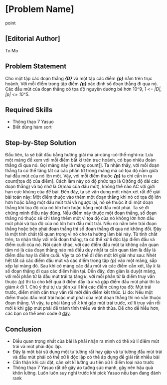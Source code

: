 # [Problem Name] 
point

## [Editorial Author]
To Mo

## Problem Statement
Cho một tập các đoạn thẳng **_{D}_** và một tập các điểm **_{p}_** nằm trên trục hoành.  Với mỗi điểm trong tập điểm **_{p}_** xác định số đoạn thẳng đi qua nó.
Các đầu mút của đoạn thẳng có tọa độ nguyên dương bé hơn 10^9, _1 <= |D|, |p| <= 10^5_.

## Required Skills
- Thông thạo 7 Yasuo
- Biết dùng hàm sort 

## Step-by-Step Solution
Đầu tiên, ta sẽ bắt đầu bằng hướng giải mà ai-cũng-có-thể-nghĩ-ra: Lưu một mảng để xem với mỗi điểm bất kì trên trục hoành, có bao nhiêu đoàn thẳng đi qua nó. Gọi mảng này là mảng count[].  Ta nhận thấy, với mỗi đoạn thẳng ta có thể tăng tất cả các phần tử trong mảng mà có tọa độ nằm giữa hai đầu mút của nó lên một.  Vậy, với mỗi điểm thuộc **_{p}_** ta chỉ cần in ra count[tọa độ của điểm].  Cách làm này có độ phức tạp là O(tổng độ dài các đoạn thẳng) và bộ nhớ là O(max của đầu mút), không thể nào AC với giới hạn cực khủng của đề bài.  Đến đây, ta sẽ vận dụng một nhận xét rất để giải bài toán này: Một điểm thuộc vào thêm một đoạn thẳng khi nó có tọa độ lớn hơn hoặc bằng một đầu mút trái và ngược lại, nó sẽ thuộc ít đi một đoạn thẳng khi tọa độ của nó lớn hơn hoặc bằng một đầu mút phải.  Ta sẽ đi chứng minh điều này đúng. Nếu điểm này thuộc một đoạn thẳng, số đoạn thẳng nó thuộc sẽ chỉ tăng thêm một vì tọa độ của nó không lớn hơn đầu mút phải và tọa độ của nó lớn hơn đầu mút trái. Nếu nó nằm bên trái đoạn thẳng hoặc bên phải đoạn thẳng thì số đoạn thẳng đi qua nó không đổi. Đây là một tính chất tối quan trọng vì nó cho ta hướng làm bài này. Từ tính chất trên, ta nhận thấy với mỗi đoạn thẳng, ta có thể xử lí độc lập điểm đầu và điểm cuối của nó. Nói cách khác, với các điểm đầu mút ta không cần quan tâm nó là của đoạn thẳng nào mà điều duy nhất ta cần quan tâm là đấy là điểm đầu hay là điểm cuối.  Vậy ta có thể đi đến một lời giải như sau: Nhét hết tất cả các điểm đầu mút và các điểm trong tập _{p}_ vào một mảng, sắp xếp lại mảng đó. Sau khi có mảng các đầu mút và các điểm cần xét, lấy _k_ là số đoạn thẳng đi qua các điểm hiện tại. Đến đây, đơn giản là duyệt mảng, với mỗi phần tử là đầu mút trái ta tăng _k_, với mỗi phần tử là điểm truy vấn thuộc _{p}_ thì ta cho kết quả ở điểm đấy là _k_ và gặp điểm đầu mút phải thì ta giảm _k_ đi 1. 
Chú ý thứ tự ưu tiên xử lí khi các điểm cùng tọa độ: Mút trái trước, điểm mình cần truy vấn rồi mới đến điểm kết thúc.  Lí do: Nếu một điểm thuộc đầu mút trái hoặc mút phải của một đoạn thẳng thì nó vẫn thuộc đoạn thẳng. Vì vậy, ta phải tăng số _k_ khi gặp mút trái trước, xử lí truy vấn rồi mới _k_ khi gặp mút phải để tránh tính thiếu và tính thừa.   Để cho dễ hiểu hơn, các bạn có thể xem code ở [đây](http://ideone.com/mOVASq).

## Conclusion
* Điều quan trọng nhất của bài là phải nhận ra mình có thể xử lí điểm mút trái và mút phải độc lập.
* Đây là một bài sử dụng một tư tưởng rất hay gặp và tư tưởng đầu mút trái và đầu mút phải có thể xử lí độc lập có thể áp dụng để giải rất nhiều bài
* Cẩn thận khi cài đặt, cần xét kĩ lưỡng ưu tiên xử lí điểm loại nào trước
* Thông thạo 7 Yasuo rất dễ gây ảo tưởng sức mạnh, gây nên hậu quả khôn lường. Luôn luôn suy nghĩ trước khi pick Yasuo nếu bạn đang đánh rank
